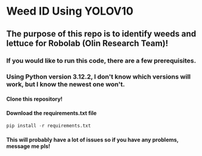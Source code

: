 # Weed ID Using YOLOV10
## The purpose of this repo is to identify weeds and lettuce for Robolab (Olin Research Team)!


### If you would like to run this code, there are a few prerequisites. 

### Using Python version 3.12.2, I don't know which versions will work, but I know the newest one won't. 

#### Clone this repository!

#### Download the requirements.txt file

```python
pip install -r requirements.txt
```

#### This will probably have a lot of issues so if you have any problems, message me pls!
